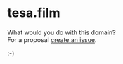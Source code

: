 # tesa.film
   
What would you do with this domain?  
For a proposal [create an issue](https://github.com/Bloggerschmidt/tesa.film/issues/new).  
  
:-)  
